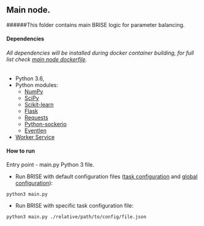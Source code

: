 ## Main node.
######This folder contains main BRISE logic for parameter balancing.


#### Dependencies 
###### All dependencies will be installed during docker container building, for full list check [main node dockerfile](./Dockerfile).
- Python 3.6, 
- Python modules: 
    - [NumPy](www.numpy.org)
    - [SciPy](https://www.scipy.org/)
    - [Scikit-learn](http://scikit-learn.org/)
    - [Flask](http://flask.pocoo.org/docs/0.12/ "Flask")
    - [Requests](http://docs.python-requests.org/en/master/ "Requests")
    - [Python-sockerio](https://pypi.org/project/python-socketio/)
    - [Eventlen](https://pypi.org/project/eventlet/)
- [Worker Service](../worker_service/README.md "Part of this project, performs task distribution and running. See worker_service readme for more details.")


#### How to run 
Entry point - main.py Python 3 file.

- Run BRISE with default configuration files ([task configuration](./Resources/task.json) and [global configuration](./GlobalConfig.json)):

`python3 main.py` 

- Run BRISE with specific task configuration file:

`python3 main.py ./relative/path/to/config/file.json`
